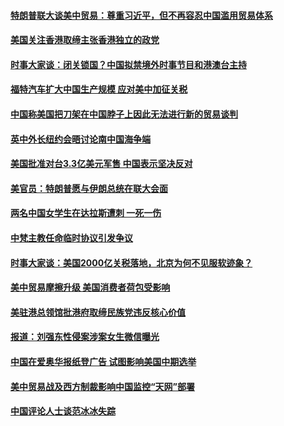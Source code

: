 #### [特朗普联大谈美中贸易：尊重习近平，但不再容忍中国滥用贸易体系](../pages/zyyyoeqqvi/4586810.md) 

#### [美国关注香港取缔主张香港独立的政党](../pages/zyyyoeqqvi/4586517.md) 

#### [时事大家谈：闭关锁国？中国拟禁境外时事节目和港澳台主持](../pages/zyyyoeqqvi/4586508.md) 

#### [福特汽车扩大中国生产规模 应对美中加征关税](../pages/zyyyoeqqvi/4586077.md) 

#### [中国称美国把刀架在中国脖子上因此无法进行新的贸易谈判 ](../pages/zyyyoeqqvi/4586063.md) 

#### [英中外长纽约会晤讨论南中国海争端](../pages/zyyyoeqqvi/4586051.md) 

#### [美国批准对台3.3亿美元军售 中国表示坚决反对](../pages/zyyyoeqqvi/4586046.md) 

#### [美官员：特朗普愿与伊朗总统在联大会面](../pages/zyyyoeqqvi/4584982.md) 

#### [两名中国女学生在达拉斯遭刺  一死一伤](../pages/zyyyoeqqvi/4584978.md) 

#### [中梵主教任命临时协议引发争议](../pages/zyyyoeqqvi/4584974.md) 

#### [时事大家谈：美国2000亿关税落地，北京为何不见服软迹象？](../pages/zyyyoeqqvi/4584901.md) 

#### [美中贸易摩擦升级 美国消费者荷包受影响](../pages/zyyyoeqqvi/4584842.md) 

#### [美驻港总领馆批港府取缔民族党违反核心价值](../pages/zyyyoeqqvi/4584733.md) 

#### [报道：刘强东性侵案涉案女生微信曝光](../pages/zyyyoeqqvi/4584725.md) 

#### [中国在爱奥华报纸登广告 试图影响美国中期选举](../pages/zyyyoeqqvi/4584668.md) 

#### [美中贸易战及西方制裁影响中国监控“天网”部署](../pages/zyyyoeqqvi/4584640.md) 

#### [中国评论人士谈范冰冰失踪](../pages/zyyyoeqqvi/4584628.md) 

